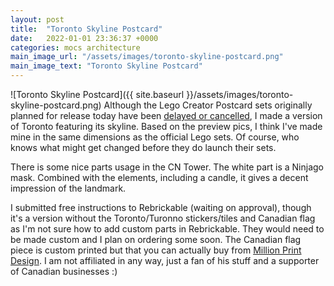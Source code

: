 ```yaml
---
layout: post
title:  "Toronto Skyline Postcard"
date:   2022-01-01 23:36:37 +0000
categories: mocs architecture
main_image_url: "/assets/images/toronto-skyline-postcard.png"
main_image_text: "Toronto Skyline Postcard"
---
```

![Toronto Skyline Postcard]({{ site.baseurl }}/assets/images/toronto-skyline-postcard.png)
Although the Lego Creator Postcard sets originally planned for release today have been [delayed or cancelled](https://jaysbrickblog.com/news/2022-lego-marvel-mech-and-creator-cards-are-likely-delayed-cancelled/), I made a version of Toronto featuring its skyline. Based on the preview pics, I think I've made mine in the same dimensions as the official Lego sets. Of course, who knows what might get changed before they do launch their sets. 

There is some nice parts usage in the CN Tower. The white part is a Ninjago mask. Combined with the elements, including a candle, it gives a decent impression of the landmark.

I submitted free instructions to Rebrickable (waiting on approval), though it's a version without the Toronto/Turonno stickers/tiles and Canadian flag as I'm not sure how to add custom parts in Rebrickable. They would need to be made custom and I plan on ordering some soon. The Canadian flag piece is custom printed but that you can actually buy from [Million Print Design](https://www.etsy.com/ca/shop/MillionPrintsDesign). I am not affiliated in any way, just a fan of his stuff and a supporter of Canadian businesses :)